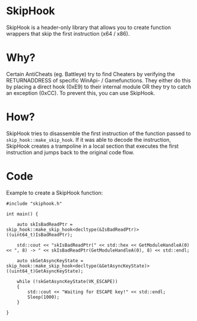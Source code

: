 # SkipHook
SkipHook is a header-only library that allows you to create function wrappers that skip the first instruction (x64 / x86).

# Why?
Certain AntiCheats (eg. Battleye) try to find Cheaters by verifying the RETURNADDRESS of specific WinApi- / Gamefunctions. 
They either do this by placing a direct hook (0xE9) to their internal module OR they try to catch an exception (0xCC). To prevent this, you can use SkipHook.

# How?
SkipHook tries to disassemble the first instruction of the function passed to `skip_hook::make_skip_hook`. If it was able to decode the instruction, SkipHook creates a trampoline in a local section that executes the first instruction and jumps back to the original code flow.

# Code
Example to create a SkipHook function:
```
#include "skiphook.h"

int main() {

	auto skIsBadReadPtr = skip_hook::make_skip_hook<decltype(&IsBadReadPtr)>((uint64_t)IsBadReadPtr);

	std::cout << "skIsBadReadPtr(" << std::hex << GetModuleHandleA(0) << ", 8) -> " << skIsBadReadPtr(GetModuleHandleA(0), 8) << std::endl;
	
	auto skGetAsyncKeyState = skip_hook::make_skip_hook<decltype(&GetAsyncKeyState)>((uint64_t)GetAsyncKeyState);

	while (!skGetAsyncKeyState(VK_ESCAPE))
	{
		std::cout << "Waiting for ESCAPE key!" << std::endl;
		Sleep(1000);
	}
	
}
```
